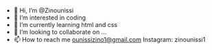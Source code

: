 - 👋 Hi, I’m @Zinounissi
- 👀 I’m interested in coding
- 🌱 I’m currently learning html and css
- 💞️ I’m looking to collaborate on ...
- 📫 How to reach me ounissizino1@gmail.com
Instagram: zinounissi1


<!---
Zinounissi/Zinounissi is a ✨ special ✨ repository because its `README.md` (this file) appears on your GitHub profile.
You can click the Preview link to take a look at your changes.
--->
